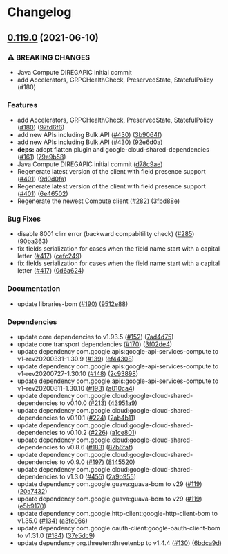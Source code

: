 # Changelog

## [0.119.0](https://www.github.com/googleapis/java-compute/compare/v0.118.0...v0.119.0) (2021-06-10)


### ⚠ BREAKING CHANGES

* Java Compute DIREGAPIC initial commit
* add Accelerators, GRPCHealthCheck, PreservedState, StatefulPolicy (#180)

### Features

* add Accelerators, GRPCHealthCheck, PreservedState, StatefulPolicy ([#180](https://www.github.com/googleapis/java-compute/issues/180)) ([97fd6f6](https://www.github.com/googleapis/java-compute/commit/97fd6f60b68fd2bb6d6c00d180b80955e7621bf8))
* add new APIs including Bulk API ([#430](https://www.github.com/googleapis/java-compute/issues/430)) ([3b9064f](https://www.github.com/googleapis/java-compute/commit/3b9064f4eea9a2d8e153dc2a9dc7e477c341fef4))
* add new APIs including Bulk API ([#430](https://www.github.com/googleapis/java-compute/issues/430)) ([92e6d0a](https://www.github.com/googleapis/java-compute/commit/92e6d0a02228bc8b059ae637b702e7801ab0ad18))
* **deps:** adopt flatten plugin and google-cloud-shared-dependencies ([#161](https://www.github.com/googleapis/java-compute/issues/161)) ([79e9b58](https://www.github.com/googleapis/java-compute/commit/79e9b582f79164c2b519cecfdaed1165b18b70e8))
* Java Compute DIREGAPIC initial commit ([d78c9ae](https://www.github.com/googleapis/java-compute/commit/d78c9aec86afa502e171ee7a339ce3c19df61c6c))
* Regenerate latest version of the client with field presence support ([#401](https://www.github.com/googleapis/java-compute/issues/401)) ([9d0d0fa](https://www.github.com/googleapis/java-compute/commit/9d0d0fa61f15832197d8b5520bdef51530873736))
* Regenerate latest version of the client with field presence support ([#401](https://www.github.com/googleapis/java-compute/issues/401)) ([6e46502](https://www.github.com/googleapis/java-compute/commit/6e46502f12416fe6f1de859898f40b3a6edcd57c))
* Regenerate the newest Compute client ([#282](https://www.github.com/googleapis/java-compute/issues/282)) ([3fbd88e](https://www.github.com/googleapis/java-compute/commit/3fbd88e1466be9f0f8f8f1cb1eb9cc6f88e99a74))


### Bug Fixes

* disable 8001 clirr error (backward compabitility check) ([#285](https://www.github.com/googleapis/java-compute/issues/285)) ([90ba363](https://www.github.com/googleapis/java-compute/commit/90ba363e90def56a78decda4ef567c0c71c6e5d7))
* fix fields serialization for cases when the field name start with a capital letter ([#417](https://www.github.com/googleapis/java-compute/issues/417)) ([cefc249](https://www.github.com/googleapis/java-compute/commit/cefc249e26c684e4762cd97ea8acf7f953953f43))
* fix fields serialization for cases when the field name start with a capital letter ([#417](https://www.github.com/googleapis/java-compute/issues/417)) ([0d6a624](https://www.github.com/googleapis/java-compute/commit/0d6a624bcec4a269922766e092b0dd8af1be948e))


### Documentation

* update libraries-bom ([#190](https://www.github.com/googleapis/java-compute/issues/190)) ([9512e88](https://www.github.com/googleapis/java-compute/commit/9512e88234a45bc184e2ef6274e00c3816cd0535))


### Dependencies

* update core dependencies to v1.93.5 ([#152](https://www.github.com/googleapis/java-compute/issues/152)) ([7ad4d75](https://www.github.com/googleapis/java-compute/commit/7ad4d753a98047282ba52e6f6c0f6a9ec24b9f30))
* update core transport dependencies ([#170](https://www.github.com/googleapis/java-compute/issues/170)) ([3f02de4](https://www.github.com/googleapis/java-compute/commit/3f02de4a0ea495fb7a6e3c269774e540e6f9667e))
* update dependency com.google.apis:google-api-services-compute to v1-rev20200331-1.30.9 ([#139](https://www.github.com/googleapis/java-compute/issues/139)) ([ef44308](https://www.github.com/googleapis/java-compute/commit/ef443088f3790e8ea8f56f7512127bf4307b9748))
* update dependency com.google.apis:google-api-services-compute to v1-rev20200727-1.30.10 ([#148](https://www.github.com/googleapis/java-compute/issues/148)) ([2c93898](https://www.github.com/googleapis/java-compute/commit/2c93898ea52604c714999b24fa74cc43fd58a112))
* update dependency com.google.apis:google-api-services-compute to v1-rev20200811-1.30.10 ([#193](https://www.github.com/googleapis/java-compute/issues/193)) ([a010ca4](https://www.github.com/googleapis/java-compute/commit/a010ca41e280448bdc0e6431489a6aeee3b29cd4))
* update dependency com.google.cloud:google-cloud-shared-dependencies to v0.10.0 ([#213](https://www.github.com/googleapis/java-compute/issues/213)) ([43951a9](https://www.github.com/googleapis/java-compute/commit/43951a9d0547c61930a5bdc983f319e5e7951d01))
* update dependency com.google.cloud:google-cloud-shared-dependencies to v0.10.1 ([#224](https://www.github.com/googleapis/java-compute/issues/224)) ([2ab4b11](https://www.github.com/googleapis/java-compute/commit/2ab4b112f9d4da84cd34058e69c2a7dd9646c148))
* update dependency com.google.cloud:google-cloud-shared-dependencies to v0.10.2 ([#226](https://www.github.com/googleapis/java-compute/issues/226)) ([a1ce801](https://www.github.com/googleapis/java-compute/commit/a1ce801fe6b2dcda86355caf79467023b430cea8))
* update dependency com.google.cloud:google-cloud-shared-dependencies to v0.8.6 ([#183](https://www.github.com/googleapis/java-compute/issues/183)) ([87b6faf](https://www.github.com/googleapis/java-compute/commit/87b6faf92be991365c190cb3067ecb184bf0c0a1))
* update dependency com.google.cloud:google-cloud-shared-dependencies to v0.9.0 ([#197](https://www.github.com/googleapis/java-compute/issues/197)) ([8145520](https://www.github.com/googleapis/java-compute/commit/81455209a42016a2d09f67d4b7c09157db11d828))
* update dependency com.google.cloud:google-cloud-shared-dependencies to v1.3.0 ([#455](https://www.github.com/googleapis/java-compute/issues/455)) ([2a9b955](https://www.github.com/googleapis/java-compute/commit/2a9b9558150be14e3caab7559656074f044cc9b4))
* update dependency com.google.guava:guava-bom to v29 ([#119](https://www.github.com/googleapis/java-compute/issues/119)) ([20a7432](https://www.github.com/googleapis/java-compute/commit/20a7432b25c93f6d027eb5bb20baedc6cb3e6a0b))
* update dependency com.google.guava:guava-bom to v29 ([#119](https://www.github.com/googleapis/java-compute/issues/119)) ([e5b9170](https://www.github.com/googleapis/java-compute/commit/e5b9170ad3d746a9cd724b0a7e3f69b8ebde6c67))
* update dependency com.google.http-client:google-http-client-bom to v1.35.0 ([#134](https://www.github.com/googleapis/java-compute/issues/134)) ([a3fc066](https://www.github.com/googleapis/java-compute/commit/a3fc0668aedef440e1931ef568d8237e3903bd74))
* update dependency com.google.oauth-client:google-oauth-client-bom to v1.31.0 ([#184](https://www.github.com/googleapis/java-compute/issues/184)) ([37e5dc9](https://www.github.com/googleapis/java-compute/commit/37e5dc99619062164b35dd71986be083990a2e93))
* update dependency org.threeten:threetenbp to v1.4.4 ([#130](https://www.github.com/googleapis/java-compute/issues/130)) ([6bdca9d](https://www.github.com/googleapis/java-compute/commit/6bdca9d50bed44e0ec985b9556372f1675f09bea))
